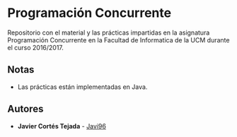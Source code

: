 # Programación Concurrente
Repositorio con el material y las prácticas impartidas en la asignatura Programación Concurrente en la Facultad de Informatica de la UCM durante el curso 2016/2017.

## Notas
+ Las prácticas están implementadas en Java.

## Autores
* **Javier Cortés Tejada** - [Javi96](https://github.com/Javi96)
